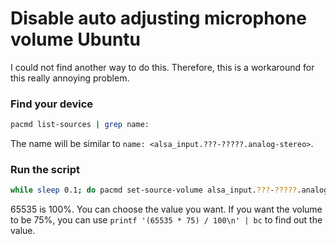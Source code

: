 # Disable auto adjusting microphone volume Ubuntu

I could not find another way to do this. Therefore, this is a workaround for this really annoying problem.

### Find your device

```bash
pacmd list-sources | grep name:
```

The name will be similar to `name: <alsa_input.???-?????.analog-stereo>`.

### Run the script

```bash
while sleep 0.1; do pacmd set-source-volume alsa_input.???-?????.analog-stereo 65535; done
```

65535 is 100%. You can choose the value you want. If you want the volume to be 75%, you can use `printf '(65535 * 75) / 100\n' | bc` to find out the value.
